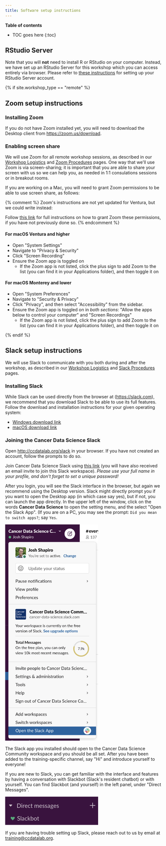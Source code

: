 ```yaml
---
title: Software setup instructions
---
```


**Table of contents**

* TOC goes here
{:toc}

## RStudio Server

Note that you will **not** need to install R or RStudio on your computer.
Instead, we have set up an RStudio Server for this workshop which you can access entirely via browser.
Please refer to [these instructions](rstudio-login.md) for setting up your RStudio Server account.

{% if site.workshop_type == "remote" %}

## Zoom setup instructions

### Installing Zoom

If you do not have Zoom installed yet, you will need to download the Desktop client from <https://zoom.us/download>.

### Enabling screen share

We will use Zoom for all remote workshop sessions, as described in our [Workshop Logistics](../workshop/workshop-logistics.md) and [Zoom Procedures](zoom-procedures.md) pages.
One way that we'll use Zoom is via screen-sharing; it is important that you are able to share your screen with us so we can help you, as needed in 1:1 consulations sessions or in breakout rooms.

If you are working on a Mac, you will need to grant Zoom permissions to be able to use screen share, as follows:

{% comment %}
Zoom's instructions are not yet updated for Ventura, but we could write instead:

Follow [this link](https://support.zoom.us/hc/en-us/articles/360016688031) for full instructions on how to grant Zoom these permissions, if you have not previously done so.
{% endcomment %}

#### For macOS Ventura and higher
* Open "System Settings"
* Navigate to "Privacy & Security"
* Click "Screen Recording"
* Ensure the Zoom app is toggled on
  * If the Zoom app is not listed, click the plus sign to add Zoom to the list (you can find it in your Applications folder), and then toggle it on


#### For macOS Monterey and lower
* Open "System Preferences"
* Navigate to "Security & Privacy"
* Click "Privacy", and then select "Accessibility" from the sidebar.
* Ensure the Zoom app is toggled on in _both sections_: "Allow the apps below to control your computer" and "Screen Recordings"
  * If the Zoom app is not listed, click the plus sign to add Zoom to the list (you can find it in your Applications folder), and then toggle it on

{% endif %}

## Slack setup instructions

We will use Slack to communicate with you both during and after the workshop, as described in our [Workshop Logistics](../workshop/workshop-logistics.md) and [Slack Procedures](slack-procedures.md) pages.


### Installing Slack

While Slack can be used directly from the browser at (<https://slack.com>), we recommend that you download Slack to be able to use its full features.
Follow the download and installation instructions for your given operating system:

* [Windows download link](https://slack.com/downloads/instructions/windows)
* [macOS download link](https://slack.com/downloads/mac)

### Joining the Cancer Data Science Slack

Open <http://ccdatalab.org/slack> in your browser.
If you have not created an account, follow the prompts to do so.

Join Cancer Data Science Slack using [this link](https://ccdatalab.org/slack) (you will have also received an email invite to join this Slack workspace).
_Please use your full name in your profile, and don't forget to set a unique password!_

After you login, you will see the Slack interface in the browser, but again we recommend using the Desktop version.
Slack might directly prompt you if you want to open the Desktop app (in which case say yes), but if not, you can launch the app directly.
In the upper left of the window, click on the words **Cancer Data Science** to open the setting menu, and the select "Open the Slack App".
(If you are on a PC, you may see the prompt: `Did you mean to switch apps?`; say `Yes`.

<img src="screenshots/slack-open-app.png" alt="Slack open app menu" width = "300">

The Slack app you installed should open to the Cancer Data Science Community workspace and you should be all set.
After you have been added to the training-specific channel, say "Hi" and introduce yourself to everyone!

If you are new to Slack, you can get familiar with the interface and features by having a conversation with Slackbot (Slack's resident chatbot) or with yourself.
You can find Slackbot (and yourself) in the left panel, under "Direct Messages".

<img src="screenshots/slack-dm-slackbot.png" alt="DM Slackbot" width = "300">

If you are having trouble setting up Slack, please reach out to us by email at <training@ccdatalab.org>.
